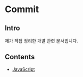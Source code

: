 # Commit

## Intro
제가 직접 정리한 개발 관련 문서입니다.

## Contents
* [JavaScript](https://github.com/ryum91/commit/tree/master/JavaScript)
